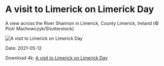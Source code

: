 # A visit to Limerick on Limerick Day

A view across the River Shannon in Limerick, County Limerick, Ireland (© Piotr Machowczyk/Shutterstock)

![A visit to Limerick on Limerick Day](https://bing.com/th?id=OHR.LimerickDay_EN-US4512689467_UHD.jpg&rf=LaDigue_UHD.jpg&pid=hp&w=1024&h=576)

Date: 2021-05-12

Download 4k: [A visit to Limerick on Limerick Day](https://bing.com/th?id=OHR.LimerickDay_EN-US4512689467_UHD.jpg&rf=LaDigue_UHD.jpg&pid=hp&w=3840&h=2160)

